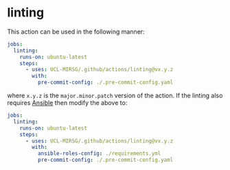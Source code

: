 # linting

This action can be used in the following manner:

```yaml
jobs:
  linting:
    runs-on: ubuntu-latest
    steps:
      - uses: UCL-MIRSG/.github/actions/linting@vx.y.z
        with:
          pre-commit-config: ./.pre-commit-config.yaml
```

where `x.y.z` is the `major.minor.patch` version of the action. If the linting
also requires [Ansible](https://www.ansible.com) then modify the above to:

```yaml
jobs:
  linting:
    runs-on: ubuntu-latest
    steps:
      - uses: UCL-MIRSG/.github/actions/linting@vx.y.z
        with:
          ansible-roles-config: ./requirements.yml
          pre-commit-config: ./.pre-commit-config.yaml
```
